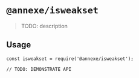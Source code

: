 # `@annexe/isweakset`

> TODO: description

## Usage

```
const isweakset = require('@annexe/isweakset');

// TODO: DEMONSTRATE API
```
